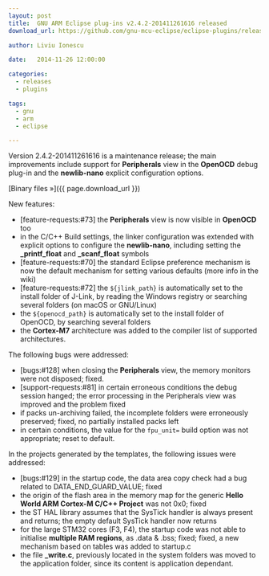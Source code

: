 ```yaml
---
layout: post
title:  GNU ARM Eclipse plug-ins v2.4.2-201411261616 released
download_url: https://github.com/gnu-mcu-eclipse/eclipse-plugins/releases/tag/v2.4.2-201411261616

author: Liviu Ionescu

date:   2014-11-26 12:00:00

categories:
  - releases
  - plugins

tags:
  - gnu
  - arm
  - eclipse

---
```


Version 2.4.2-201411261616 is a maintenance release; the main improvements include support for **Peripherals** view in the **OpenOCD** debug plug-in and the **newlib-nano** explicit configuration options.

[Binary files »]({{ page.download_url }})

New features:

* [feature-requests:#73] the **Peripherals** view is now visible in **OpenOCD** too
* in the C/C++ Build settings, the linker configuration was extended with explicit options to configure the **newlib-nano**, including setting the **_printf_float** and **_scanf_float** symbols
* [feature-requests:#70] the standard Eclipse preference mechanism is now the default mechanism for setting various defaults (more info in the wiki)
* [feature-requests:#72] the `${jlink_path}` is automatically set to the install folder of J-Link, by reading the Windows registry or searching several folders (on macOS or GNU/Linux)
* the `${openocd_path}` is automatically set to the install folder of OpenOCD, by searching several folders
* the **Cortex-M7** architecture was added to the compiler list of supported architectures.

The following bugs were addressed:

* [bugs:#128] when closing the **Peripherals** view, the memory monitors were not disposed; fixed.
* [support-requests:#81] in certain erroneous conditions the debug session hanged; the error processing in the Peripherals view was improved and the problem fixed
* if packs un-archiving failed, the incomplete folders were erroneously preserved; fixed, no partially installed packs left
* in certain conditions, the value for the `fpu_unit=` build option was not appropriate; reset to default.

In the projects generated by the templates, the following issues were addressed:

* [bugs:#129] in the startup code, the data area copy check had a bug related to DATA_END_GUARD_VALUE; fixed
* the origin of the flash area in the memory map for the generic **Hello World ARM Cortex-M C/C++  Project** was not 0x0; fixed
* the ST HAL library assumes that the SysTick handler is always present and returns; the empty default SysTick handler now returns
* for the large STM32 cores (F3, F4), the startup code was not able to initialise **multiple RAM regions**, as .data & .bss; fixed; fixed, a new mechanism based on tables was added to startup.c
* the file **_write.c**, previously located in the system folders was moved to the application folder, since its content is application dependant.
